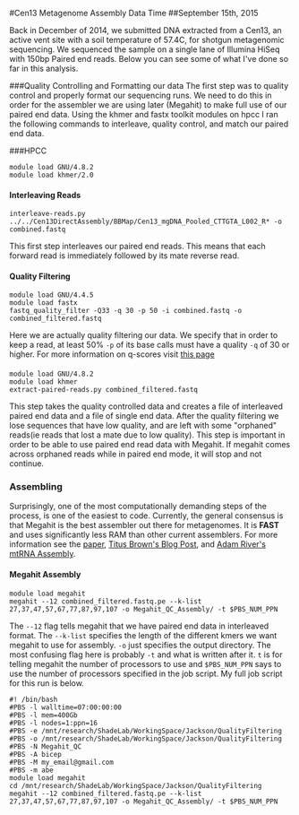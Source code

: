#Cen13 Metagenome Assembly Data Time
##September 15th, 2015

Back in December of 2014, we submitted DNA extracted from a Cen13, an active vent site with a soil temperature of 57.4C, for shotgun metagenomic sequencing. We sequenced the sample on a single lane of Illumina HiSeq with 150bp Paired end reads. Below you can see some of what I've done so far in this analysis. 

###Quality Controlling and Formatting our data
The first step was to quality control and properly format our sequencing runs. We need to do this in order for the assembler we are using later (Megahit) to make full use of our paired end data. Using the khmer and fastx toolkit modules on hpcc I ran the following commands to interleave, quality control, and match our paired end data. 

###HPCC
```
module load GNU/4.8.2
module load khmer/2.0
```

#### Interleaving Reads
```
interleave-reads.py ../../Cen13DirectAssembly/BBMap/Cen13_mgDNA_Pooled_CTTGTA_L002_R* -o combined.fastq
```
This first step interleaves our paired end reads. This means that each forward read is immediately followed by its mate reverse read.

#### Quality Filtering
```
module load GNU/4.4.5
module load fastx
fastq_quality_filter -Q33 -q 30 -p 50 -i combined.fastq -o combined_filtered.fastq
```
Here we are actually quality filtering our data. We specify that in order to keep a read, at least 50% `-p` of its base calls must have a quality `-q` of 30 or higher. For more information on q-scores visit [this page](https://en.wikipedia.org/wiki/FASTQ_format)

#### 
```
module load GNU/4.8.2
module load khmer
extract-paired-reads.py combined_filtered.fastq
```
This step takes the quality controlled data and creates a file of interleaved paired end data and a file of single end data. After the quality filtering we lose sequences that have low quality, and are left with some "orphaned" reads(ie reads that lost a mate due to low quality). This step is important in order to be able to use paired end read data with Megahit. If megahit comes across orphaned reads while in paired end mode, it will stop and not continue.

### Assembling
Surprisingly, one of the most computationally demanding steps of the process, is one of the easiest to code. Currently, the general consensus is that Megahit is the best assembler out there for metagenomes. It is **FAST** and uses significantly less RAM than other current assemblers. For more information see the [paper](http://bioinformatics.oxfordjournals.org/cgi/pmidlookup?view=long&pmid=25609793), [Titus Brown's Blog Post](http://ivory.idyll.org/blog/2014-how-good-is-megahit.html), and [Adam River's mtRNA Assembly](http://tinyecology.com/assembling-metatranscriptomes-megahit/).  
#### Megahit Assembly
```  
module load megahit
megahit --12 combined_filtered.fastq.pe --k-list 27,37,47,57,67,77,87,97,107 -o Megahit_QC_Assembly/ -t $PBS_NUM_PPN
```

The `--12` flag tells megahit that we have paired end data in interleaved format. The `--k-list` specifies the length of the different kmers we want megahit to use for assembly. `-o` just specifies the output directory. The most confusing flag here is probably `-t` and what is written after it. `t` is for telling megahit the number of processors to use and `$PBS_NUM_PPN` says to use the number of processors specified in the job script. My full job script for this run is below. 
```
#! /bin/bash
#PBS -l walltime=07:00:00:00
#PBS -l mem=400Gb
#PBS -l nodes=1:ppn=16
#PBS -e /mnt/research/ShadeLab/WorkingSpace/Jackson/QualityFiltering
#PBS -o /mnt/research/ShadeLab/WorkingSpace/Jackson/QualityFiltering
#PBS -N Megahit_QC
#PBS -A bicep
#PBS -M my_email@gmail.com
#PBS -m abe
module load megahit
cd /mnt/research/ShadeLab/WorkingSpace/Jackson/QualityFiltering
megahit --12 combined_filtered.fastq.pe --k-list 27,37,47,57,67,77,87,97,107 -o Megahit_QC_Assembly/ -t $PBS_NUM_PPN   
```

